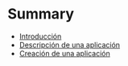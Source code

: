 # Summary

* [Introducción](README.md)
* [Descripción de una aplicación](chapter1.md)
* [Creación de una aplicación](creacion_de_una_aplicacion.md)

